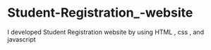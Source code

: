 # Student-Registration_-website
I developed Student Registration website by using HTML , css , and javascript
